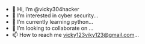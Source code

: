 - 👋 Hi, I’m @vicky304hacker
- 👀 I’m interested in cyber security...
- 🌱 I’m currently learning python...
- 💞️ I’m looking to collaborate on ...
- 📫 How to reach me vicky123viky123@gmail.com...

<!---
vicky304hacker/vicky304hacker is a ✨ special ✨ repository because its `README.md` (this file) appears on your GitHub profile.
You can click the Preview link to take a look at your changes.
--->
